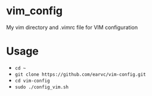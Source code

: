 vim_config
==========
My vim directory and .vimrc file for VIM configuration

Usage
=====
* `cd ~`
* `git clone https://github.com/earvc/vim-config.git`
* `cd vim-config`
* `sudo ./config_vim.sh`
